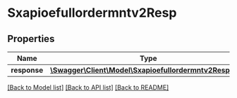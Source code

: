 # Sxapioefullordermntv2Resp

## Properties
Name | Type | Description | Notes
------------ | ------------- | ------------- | -------------
**response** | [**\Swagger\Client\Model\Sxapioefullordermntv2Response**](Sxapioefullordermntv2Response.md) |  | [optional] 

[[Back to Model list]](../README.md#documentation-for-models) [[Back to API list]](../README.md#documentation-for-api-endpoints) [[Back to README]](../README.md)


